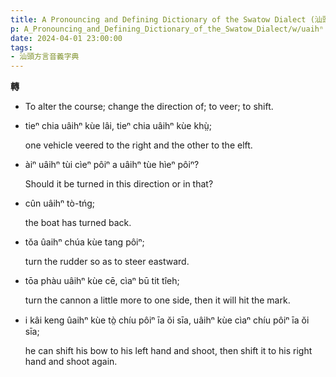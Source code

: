 ```yaml
---
title: A Pronouncing and Defining Dictionary of the Swatow Dialect (汕頭方言音義字典) / uaihⁿ
p: A_Pronouncing_and_Defining_Dictionary_of_the_Swatow_Dialect/w/uaihⁿ
date: 2024-04-01 23:00:00
tags: 
- 汕頭方言音義字典
---
```



**轉**
- To alter the course; change the direction of; to veer; to shift.

- tieⁿ chia uâihⁿ kùe lâi, tieⁿ chia uâihⁿ kùe khṳ̀;

  one vehicle veered to the right and the other to the elft.

- àiⁿ uâihⁿ tùi cìeⁿ pôiⁿ a uâihⁿ tùe hìeⁿ pôiⁿ?

  Should it be turned in this direction or in that?

- cûn uâihⁿ tò-tńg;

  the boat has turned back.

- tŏa ûaihⁿ chúa kùe tang pôiⁿ;

  turn the rudder so as to steer eastward.

- tōa phàu uâihⁿ kùe cē, cìaⁿ bū tit tîeh;

  turn the cannon a little more to one side, then it will hit the mark.

- i kâi keng ûaihⁿ kùe tò̤ chíu pôiⁿ īa ŏi sīa, uâihⁿ kùe cìaⁿ chíu pôiⁿ īa ŏi sīa;

  he can shift his bow to his left hand and shoot, then shift it to his right hand and shoot again.